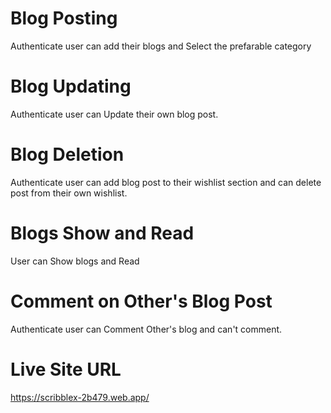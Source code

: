 # Blog Posting
 Authenticate user can add their blogs and Select the prefarable category

# Blog Updating
Authenticate user can Update their own blog post.

# Blog Deletion
Authenticate user can add blog post to their wishlist section and can delete post from their own wishlist.

# Blogs Show and Read
User can Show blogs and Read

# Comment on Other's Blog Post
 Authenticate user can Comment Other's blog and can't comment.

# Live Site URL 
https://scribblex-2b479.web.app/
 